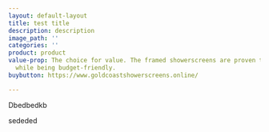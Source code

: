 ```yaml
---
layout: default-layout
title: test title
description: description
image_path: ''
categories: ''
product: product
value-prop: The choice for value. The framed showerscreens are proven to be long-lasting
  while being budget-friendly.
buybutton: https://www.goldcoastshowerscreens.online/

---
```

Dbedbedkb

sededed